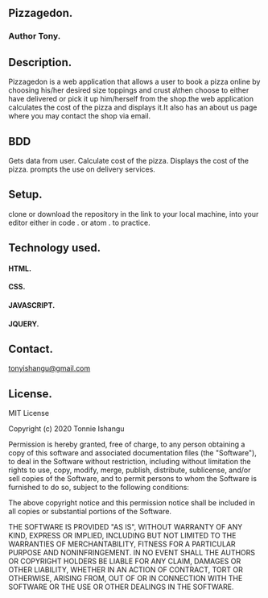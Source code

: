 ## Pizzagedon.
### Author Tony.
## Description.
Pizzagedon is a web application that allows a user to book a pizza online by choosing his/her desired size toppings and crust a\then choose to either have delivered or pick it up him/herself from the shop.the web application calculates the cost of the pizza and displays it.It also has an about us page where you may contact the shop via email.
## BDD
Gets data from user.
Calculate cost of the pizza.
Displays the cost of the pizza.
prompts the use on delivery services.
## Setup.
clone or download the repository in the link to your local machine, into your editor either in code . or atom . to practice.
## Technology used.
#### HTML.
#### CSS.
#### JAVASCRIPT.
#### JQUERY.
## Contact.
tonyishangu@gmail.com
## License.


MIT License

Copyright (c) 2020 Tonnie Ishangu

Permission is hereby granted, free of charge, to any person obtaining a copy of this software and associated documentation files (the "Software"), to deal in the Software without restriction, including without limitation the rights to use, copy, modify, merge, publish, distribute, sublicense, and/or sell copies of the Software, and to permit persons to whom the Software is furnished to do so, subject to the following conditions:

The above copyright notice and this permission notice shall be included in all copies or substantial portions of the Software.

THE SOFTWARE IS PROVIDED "AS IS", WITHOUT WARRANTY OF ANY KIND, EXPRESS OR IMPLIED, INCLUDING BUT NOT LIMITED TO THE WARRANTIES OF MERCHANTABILITY, FITNESS FOR A PARTICULAR PURPOSE AND NONINFRINGEMENT. IN NO EVENT SHALL THE AUTHORS OR COPYRIGHT HOLDERS BE LIABLE FOR ANY CLAIM, DAMAGES OR OTHER LIABILITY, WHETHER IN AN ACTION OF CONTRACT, TORT OR OTHERWISE, ARISING FROM, OUT OF OR IN CONNECTION WITH THE SOFTWARE OR THE USE OR OTHER DEALINGS IN THE SOFTWARE.
